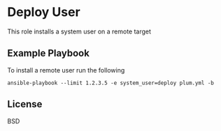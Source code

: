 Deploy User
===========

This role installs a system user on a remote target


Example Playbook
----------------

To install a remote user run the following

```
ansible-playbook --limit 1.2.3.5 -e system_user=deploy plum.yml -b
```

License
-------

BSD
